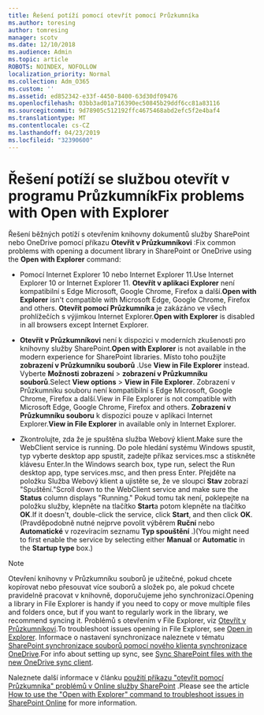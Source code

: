 ```yaml
---
title: Řešení potíží pomocí otevřít pomocí Průzkumníka
ms.author: toresing
author: tomresing
manager: scotv
ms.date: 12/10/2018
ms.audience: Admin
ms.topic: article
ROBOTS: NOINDEX, NOFOLLOW
localization_priority: Normal
ms.collection: Adm_O365
ms.custom: ''
ms.assetid: ed852342-e33f-4450-8400-63d30df09476
ms.openlocfilehash: 03bb3ad01a716390ec50845b29ddf6cc81a83116
ms.sourcegitcommit: 9d78905c512192ffc4675468abd2efc5f2e4baf4
ms.translationtype: MT
ms.contentlocale: cs-CZ
ms.lasthandoff: 04/23/2019
ms.locfileid: "32390600"
---
```

# <a name="fix-problems-with-open-with-explorer"></a><span data-ttu-id="d11e5-102">Řešení potíží se službou otevřít v programu Průzkumník</span><span class="sxs-lookup"><span data-stu-id="d11e5-102">Fix problems with Open with Explorer</span></span>

<span data-ttu-id="d11e5-103">Řešení běžných potíží s otevřením knihovny dokumentů služby SharePoint nebo OneDrive pomocí příkazu **Otevřít v Průzkumníkovi** :</span><span class="sxs-lookup"><span data-stu-id="d11e5-103">Fix common problems with opening a document library in SharePoint or OneDrive using the **Open with Explorer** command:</span></span> 
  
- <span data-ttu-id="d11e5-104">Pomocí Internet Explorer 10 nebo Internet Explorer 11.</span><span class="sxs-lookup"><span data-stu-id="d11e5-104">Use Internet Explorer 10 or Internet Explorer 11.</span></span> <span data-ttu-id="d11e5-105">**Otevřít v aplikaci Explorer** není kompatibilní s Edge Microsoft, Google Chrome, Firefox a další.</span><span class="sxs-lookup"><span data-stu-id="d11e5-105">**Open with Explorer** isn't compatible with Microsoft Edge, Google Chrome, Firefox and others.</span></span> <span data-ttu-id="d11e5-106">**Otevřít pomocí Průzkumníka** je zakázáno ve všech prohlížečích s výjimkou Internet Explorer.</span><span class="sxs-lookup"><span data-stu-id="d11e5-106">**Open with Explorer** is disabled in all browsers except Internet Explorer.</span></span> 
    
- <span data-ttu-id="d11e5-107">**Otevřít v Průzkumníkovi** není k dispozici v moderních zkušenosti pro knihovny služby SharePoint.</span><span class="sxs-lookup"><span data-stu-id="d11e5-107">**Open with Explorer** is not available in the modern experience for SharePoint libraries.</span></span> <span data-ttu-id="d11e5-108">Místo toho použijte **zobrazení v Průzkumníku souborů** .</span><span class="sxs-lookup"><span data-stu-id="d11e5-108">Use **View in File Explorer** instead.</span></span> <span data-ttu-id="d11e5-109">Vyberte **Možnosti zobrazení** \> **zobrazení v Průzkumníku souborů**.</span><span class="sxs-lookup"><span data-stu-id="d11e5-109">Select **View options** \> **View in File Explorer**.</span></span> <span data-ttu-id="d11e5-110">Zobrazení v Průzkumníku souboru není kompatibilní s Edge Microsoft, Google Chrome, Firefox a další.</span><span class="sxs-lookup"><span data-stu-id="d11e5-110">View in File Explorer is not compatible with Microsoft Edge, Google Chrome, Firefox and others.</span></span> <span data-ttu-id="d11e5-111">**Zobrazení v Průzkumníku souboru** k dispozici pouze v aplikaci Internet Explorer.</span><span class="sxs-lookup"><span data-stu-id="d11e5-111">**View in File Explorer** in available only in Internet Explorer.</span></span> 
    
- <span data-ttu-id="d11e5-112">Zkontrolujte, zda že je spuštěna služba Webový klient.</span><span class="sxs-lookup"><span data-stu-id="d11e5-112">Make sure the WebClient service is running.</span></span> <span data-ttu-id="d11e5-113">Do pole hledání systému Windows spustit, typ vyberte desktop app spustit, zadejte příkaz services.msc a stiskněte klávesu Enter.</span><span class="sxs-lookup"><span data-stu-id="d11e5-113">In the Windows search box, type run, select the Run desktop app, type services.msc, and then press Enter.</span></span> <span data-ttu-id="d11e5-114">Přejděte na položku Služba Webový klient a ujistěte se, že ve sloupci **Stav** zobrazí "Spuštění."</span><span class="sxs-lookup"><span data-stu-id="d11e5-114">Scroll down to the WebClient service and make sure the **Status** column displays "Running."</span></span> <span data-ttu-id="d11e5-115">Pokud tomu tak není, poklepejte na položku služby, klepněte na tlačítko **Start**a potom klepněte na tlačítko **OK**.</span><span class="sxs-lookup"><span data-stu-id="d11e5-115">If it doesn't, double-click the service, click **Start**, and then click **OK**.</span></span> <span data-ttu-id="d11e5-116">(Pravděpodobně nutné nejprve povolit výběrem **Ruční** nebo **Automatické** v rozevíracím seznamu **Typ spouštění** .)</span><span class="sxs-lookup"><span data-stu-id="d11e5-116">(You might need to first enable the service by selecting either **Manual** or **Automatic** in the **Startup type** box.)</span></span> 
    
> [!NOTE]
> <span data-ttu-id="d11e5-117">Otevření knihovny v Průzkumníku souborů je užitečné, pokud chcete kopírovat nebo přesouvat více souborů a složek po, ale pokud chcete pravidelně pracovat v knihovně, doporučujeme jeho synchronizací.</span><span class="sxs-lookup"><span data-stu-id="d11e5-117">Opening a library in File Explorer is handy if you need to copy or move multiple files and folders once, but if you want to regularly work in the library, we recommend syncing it.</span></span> <span data-ttu-id="d11e5-118">Problémů s otevřením v File Explorer, viz [Otevřít v Průzkumníkovi](https://go.microsoft.com/fwlink/?linkid=871665).</span><span class="sxs-lookup"><span data-stu-id="d11e5-118">To troubleshoot issues opening in File Explorer, see [Open in Explorer](https://go.microsoft.com/fwlink/?linkid=871665).</span></span> <span data-ttu-id="d11e5-119">Informace o nastavení synchronizace naleznete v tématu [SharePoint synchronizace souborů pomocí nového klienta synchronizace OneDrive](https://go.microsoft.com/fwlink/?linkid=871666).</span><span class="sxs-lookup"><span data-stu-id="d11e5-119">For info about setting up sync, see [Sync SharePoint files with the new OneDrive sync client](https://go.microsoft.com/fwlink/?linkid=871666).</span></span>
  
<span data-ttu-id="d11e5-120">Naleznete další informace v článku [použití příkazu "otevřít pomocí Průzkumníka" problémů v Online služby SharePoint](https://support.office.com/article/How-to-use-the-Open-with-Explorer-command-to-troubleshoot-issues-in-SharePoint-Online-87155331-0c92-4224-a4c1-da5c21c4ade4) .</span><span class="sxs-lookup"><span data-stu-id="d11e5-120">Please see the article [How to use the "Open with Explorer" command to troubleshoot issues in SharePoint Online](https://support.office.com/article/How-to-use-the-Open-with-Explorer-command-to-troubleshoot-issues-in-SharePoint-Online-87155331-0c92-4224-a4c1-da5c21c4ade4) for more information.</span></span> 
  

